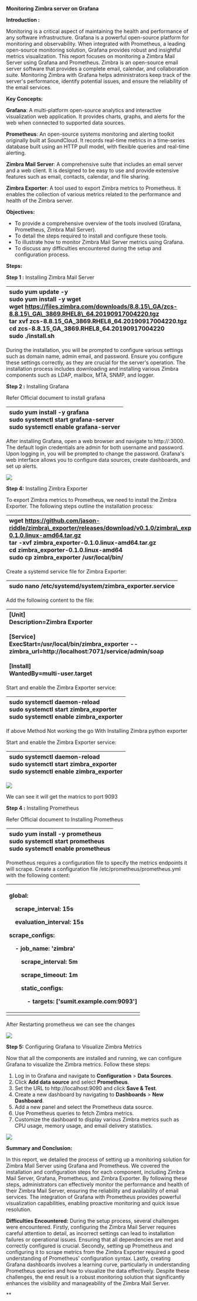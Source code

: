 **Monitoring Zimbra server on Grafana** 

**Introduction :** 

Monitoring is a critical aspect of maintaining the health and performance of any software infrastructure. Grafana is a powerful open-source platform for monitoring and observability. When integrated with Prometheus, a leading open-source monitoring solution, Grafana provides robust and insightful metrics visualization. This report focuses on monitoring a Zimbra Mail Server using Grafana and Prometheus. Zimbra is an open-source email server software that provides a complete email, calendar, and collaboration suite. Monitoring Zimbra with Grafana helps administrators keep track of the server's performance, identify potential issues, and ensure the reliability of the email services.

**Key Concepts:**

**Grafana**: A multi-platform open-source analytics and interactive visualization web application. It provides charts, graphs, and alerts for the web when connected to supported data sources.

**Prometheus**: An open-source systems monitoring and alerting toolkit originally built at SoundCloud. It records real-time metrics in a time-series database built using an HTTP pull model, with flexible queries and real-time alerting.

**Zimbra Mail Server**: A comprehensive suite that includes an email server and a web client. It is designed to be easy to use and provide extensive features such as email, contacts, calendar, and file sharing.

**Zimbra Exporter**: A tool used to export Zimbra metrics to Prometheus. It enables the collection of various metrics related to the performance and health of the Zimbra server.


**Objectives:**

- To provide a comprehensive overview of the tools involved (Grafana, Prometheus, Zimbra Mail Server).
- To detail the steps required to install and configure these tools.
- To illustrate how to monitor Zimbra Mail Server metrics using Grafana.
- To discuss any difficulties encountered during the setup and configuration process.

**Steps:**

**Step 1 :** Installing Zimbra Mail Server

|sudo yum update -y<br>sudo yum install -y wget<br>wget https://files.zimbra.com/downloads/8.8.15\_GA/zcs-8.8.15\_GA\_3869.RHEL8\_64.20190917004220.tgz<br>tar xvf zcs-8.8.15\_GA\_3869.RHEL8\_64.20190917004220.tgz<br>cd zcs-8.8.15\_GA\_3869.RHEL8\_64.20190917004220<br>sudo ./install.sh|
| :- |

During the installation, you will be prompted to configure various settings such as domain name, admin email, and password. Ensure you configure these settings correctly, as they are crucial for the server's operation. The installation process includes downloading and installing various Zimbra components such as LDAP, mailbox, MTA, SNMP, and logger.

[](Aspose.Words.58b73523-0ea1-4f31-a3e2-b57ab5094a17.001.png)


**Step 2 :** Installing Grafana

Refer Official document to install grafana

|sudo yum install -y grafana<br>sudo systemctl start grafana-server<br>sudo systemctl enable grafana-server|
| :- |

After installing Grafana, open a web browser and navigate to http://<your-server-ip>:3000. The default login credentials are admin for both username and password. Upon logging in, you will be prompted to change the password. Grafana's web interface allows you to configure data sources, create dashboards, and set up alerts.

![](Aspose.Words.58b73523-0ea1-4f31-a3e2-b57ab5094a17.002.png)



**Step 4:** Installing Zimbra Exporter

To export Zimbra metrics to Prometheus, we need to install the Zimbra Exporter. The following steps outline the installation process:


|wget https://github.com/jason-riddle/zimbra\_exporter/releases/download/v0.1.0/zimbra\_exporter-0.1.0.linux-amd64.tar.gz<br>tar -xvf zimbra\_exporter-0.1.0.linux-amd64.tar.gz<br>cd zimbra\_exporter-0.1.0.linux-amd64<br>sudo cp zimbra\_exporter /usr/local/bin/|
| :- |

Create a systemd service file for Zimbra Exporter:

|sudo nano /etc/systemd/system/zimbra\_exporter.service|
| :- |

Add the following content to the file:

|[Unit]<br>Description=Zimbra Exporter<br><br>[Service]<br>ExecStart=/usr/local/bin/zimbra\_exporter --zimbra\_url=http://localhost:7071/service/admin/soap<br><br>[Install]<br>WantedBy=multi-user.target|
| :- |

Start and enable the Zimbra Exporter service:

|sudo systemctl daemon-reload<br>sudo systemctl start zimbra\_exporter<br>sudo systemctl enable zimbra\_exporter|
| :- |

If above Method Not working the go With Installing Zimbra python exporter 

Start and enable the Zimbra Exporter service:

|sudo systemctl daemon-reload<br>sudo systemctl start zimbra\_exporter<br>sudo systemctl enable zimbra\_exporter|
| :- |

![](Aspose.Words.58b73523-0ea1-4f31-a3e2-b57ab5094a17.003.png)

We can see it will get the matrics to port 9093 


**Step 4 :** Installing Prometheus

Refer Official document to Installing Prometheus 

|sudo yum install -y prometheus<br>sudo systemctl start prometheus<br>sudo systemctl enable prometheus|
| :- |

Prometheus requires a configuration file to specify the metrics endpoints it will scrape. Create a configuration file /etc/prometheus/prometheus.yml with the following content:

|<p>global:</p><p>`  `scrape\_interval:     15s              </p><p>`  `evaluation\_interval: 15s             </p><p>scrape\_configs:</p><p>`  `- job\_name: 'zimbra'                      </p><p>`    `scrape\_interval: 5m                    </p><p>`    `scrape\_timeout: 1m                   </p><p>`    `static\_configs:</p><p>`      `- targets: ['sumit.example.com:9093']</p><p></p>|
| :- |
||

After Restarting prometheus we can see the changes

![](Aspose.Words.58b73523-0ea1-4f31-a3e2-b57ab5094a17.004.png)




**Step 5:** Configuring Grafana to Visualize Zimbra Metrics

Now that all the components are installed and running, we can configure Grafana to visualize the Zimbra metrics. Follow these steps:

1. Log in to Grafana and navigate to **Configuration** > **Data Sources**.
1. Click **Add data source** and select **Prometheus**.
1. Set the URL to http://localhost:9090 and click **Save & Test**.
1. Create a new dashboard by navigating to **Dashboards** > **New Dashboard**.
1. Add a new panel and select the Prometheus data source.
1. Use Prometheus queries to fetch Zimbra metrics. 
1. Customize the dashboard to display various Zimbra metrics such as CPU usage, memory usage, and email delivery statistics.

![](Aspose.Words.58b73523-0ea1-4f31-a3e2-b57ab5094a17.005.png)

**Summary and Conclusion:** 

In this report, we detailed the process of setting up a monitoring solution for Zimbra Mail Server using Grafana and Prometheus. We covered the installation and configuration steps for each component, including Zimbra Mail Server, Grafana, Prometheus, and Zimbra Exporter. By following these steps, administrators can effectively monitor the performance and health of their Zimbra Mail Server, ensuring the reliability and availability of email services. The integration of Grafana with Prometheus provides powerful visualization capabilities, enabling proactive monitoring and quick issue resolution.

**Difficulties Encountered:**
During the setup process, several challenges were encountered. Firstly, configuring the Zimbra Mail Server requires careful attention to detail, as incorrect settings can lead to installation failures or operational issues. Ensuring that all dependencies are met and correctly configured is crucial. Secondly, setting up Prometheus and configuring it to scrape metrics from the Zimbra Exporter required a good understanding of Prometheus' configuration syntax. Lastly, creating Grafana dashboards involves a learning curve, particularly in understanding Prometheus queries and how to visualize the data effectively. Despite these challenges, the end result is a robust monitoring solution that significantly enhances the visibility and manageability of the Zimbra Mail Server.




** 















